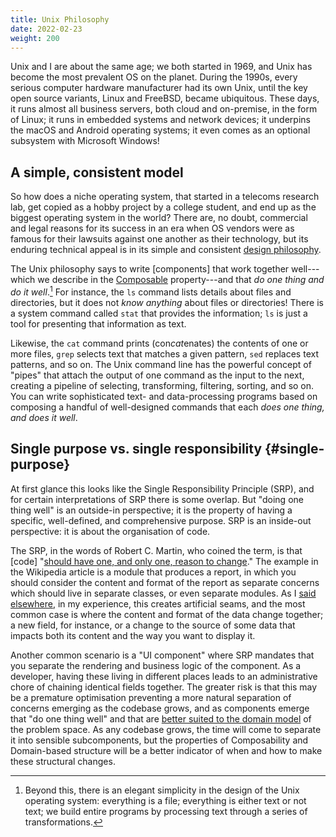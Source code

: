 ```yaml
---
title: Unix Philosophy
date: 2022-02-23
weight: 200
---
```


Unix and I are about the same age; we both started in 1969, and Unix has become the most prevalent OS on the planet. During the 1990s, every serious computer hardware manufacturer had its own Unix, until the key open source variants, Linux and FreeBSD, became ubiquitous. These days, it runs almost all business servers, both cloud and on-premise, in the form of Linux; it runs in embedded systems and network devices; it underpins the macOS and Android operating systems; it even comes as an optional subsystem with Microsoft Windows!

## A simple, consistent model

So how does a niche operating system, that started in a telecoms research lab, get copied as a hobby project by a college student, and end up as the biggest operating system in the world? There are, no doubt, commercial and legal reasons for its success in an era when OS vendors were as famous for their lawsuits against one another as their technology, but its enduring technical appeal is in its simple and consistent [design philosophy](https://en.wikipedia.org/wiki/Unix_philosophy).

The Unix philosophy says to write [components] that work together well---which we describe in the [Composable](../composable/) property---and that *do one thing and do it well*.[^unix] For instance, the `ls` command lists details about files and directories, but it does not *know anything* about files or directories! There is a system command called `stat` that provides the information; `ls` is just a tool for presenting that information as text.

Likewise, the `cat` command prints (con*cat*enates) the contents of one or more files, `grep` selects text that matches a given pattern, `sed` replaces text patterns, and so on. The Unix command line has the powerful concept of "pipes" that attach the output of one command as the input to the next, creating a pipeline of selecting, transforming, filtering, sorting, and so on. You can write sophisticated text- and data-processing programs based on composing a handful of well-designed commands that each *does one thing, and does it well*.

## Single purpose vs. single responsibility {#single-purpose}

At first glance this looks like the Single Responsibility Principle (SRP), and for certain interpretations of SRP there is some overlap. But "doing one thing well" is an outside-in perspective; it is the property of having a specific, well-defined, and comprehensive purpose. SRP is an inside-out perspective: it is about the organisation of code.

The SRP, in the words of Robert C. Martin, who coined the term, is that [code] "[should have one, and only one, reason to change](https://en.wikipedia.org/wiki/Single-responsibility_principle)." The example in the Wikipedia article is a module that produces a report, in which you should consider the content and format of the report as separate concerns which should live in separate classes, or even separate modules. As I [said elsewhere](https://dannorth.net/2021/03/16/cupid-the-back-story/#single-responsibility-principle), in my experience, this creates artificial seams, and the most common case is where the content and format of the data change together; a new field, for instance, or a change to the source of some data that impacts both its content and the way you want to display it.

Another common scenario is a "UI component" where SRP mandates that you separate the rendering and business logic of the component. As a developer, having these living in different places leads to an administrative chore of chaining identical fields together. The greater risk is that this may be a premature optimisation preventing a more natural separation of concerns emerging as the codebase grows, and as components emerge that "do one thing well" and that are [better suited to the domain model](../domain-based/#domain-based-structure) of the problem space. As any codebase grows, the time will come to separate it into sensible subcomponents, but the properties of Composability and Domain-based structure will be a better indicator of when and how to make these structural changes.

[^unix]: Beyond this, there is an elegant simplicity in the design of the Unix operating system: everything is a file; everything is either text or not text; we build entire programs by processing text through a series of transformations.
